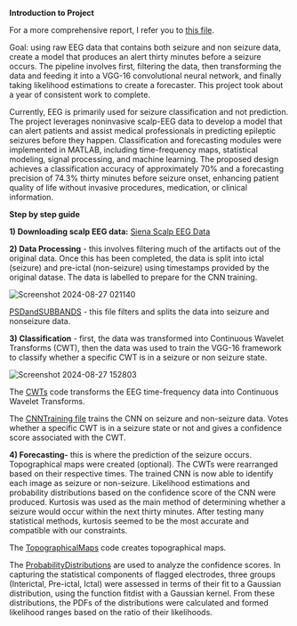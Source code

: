 ****Introduction to Project****

For a more comprehensive report, I refer you to [this file](https://github.com/radielazazy/CNN-Seizure-Forecaster/blob/main/CNN-Seizure-Forecaster-Report.pdf).

Goal: using raw EEG data that contains both seizure and non seizure data, create a model that produces an alert thirty minutes before a seizure occurs. The pipeline involves first, filtering the data, then transforming the data and feeding it into a VGG-16 convolutional neural network, and finally taking likelihood estimations to create a forecaster. This project took about a year of consistent work to complete.

Currently, EEG is primarily used for seizure classification
and not prediction. The project leverages noninvasive
scalp-EEG data to develop a model that can alert
patients and assist medical professionals in predicting
epileptic seizures before they happen. Classification and
forecasting modules were implemented in MATLAB,
including time-frequency maps, statistical modeling,
signal processing, and machine learning. The proposed
design achieves a classification accuracy of
approximately 70% and a forecasting precision of 74.3%
thirty minutes before seizure onset, enhancing patient
quality of life without invasive procedures, medication,
or clinical information.


****Step by step guide****

****1) Downloading scalp EEG data:**** [Siena Scalp EEG Data](https://physionet.org/content/siena-scalp-eeg/1.0.0/)


****2) Data Processing**** - this involves filtering much of the artifacts out of the original data. Once this has been completed, the data is split into ictal (seizure) and pre-ictal (non-seizure) using timestamps provided by the original datase. The data is labelled to prepare for the CNN training.

  ![Screenshot 2024-08-27 021140](https://github.com/user-attachments/assets/d584db19-9e5b-4ca4-aae9-a2b125e4d521)

  [PSDandSUBBANDS](https://github.com/radielazazy/CNN-Seizure-Forecaster/blob/main/PSDandSUBBANDS.m) - this file filters and splits the data into seizure and nonseizure data.

****3) Classification**** - first, the data was transformed into Continuous Wavelet Transforms (CWT), then the data was used to train the VGG-16 framework to classify whether a specific CWT is in a seizure or non seizure state.

  ![Screenshot 2024-08-27 152803](https://github.com/user-attachments/assets/4ba9a576-8021-42fe-bde9-2667402e8511)

The [CWTs](https://github.com/radielazazy/CNN-Seizure-Forecaster/blob/main/CWTs.m) code transforms the EEG time-frequency data into Continuous Wavelet Transforms.

The [CNNTraining file](https://github.com/radielazazy/CNN-Seizure-Forecaster/blob/main/CNNTraining.m) trains the CNN on seizure and non-seizure data. Votes whether a specific CWT is in a seizure state or not and gives a confidence score associated with the CWT.

****4) Forecasting-****  this is where the prediction of the seizure occurs. Topographical maps were created (optional). The CWTs were rearranged based on their respective times. The trained CNN is now able to identify each image as seizure or non-seizure. Likelihood estimations and probability distributions based on the confidence score of the CNN were produced. Kurtosis was used as the main method of determining whether a seizure would occur within the next thirty minutes. After testing many statistical methods, kurtosis seemed to be the most accurate and compatible with our constraints.

The [TopographicalMaps](https://github.com/radielazazy/CNN-Seizure-Forecaster/blob/main/TopographicalMaps.m) code creates topographical maps.

The [ProbabilityDistributions](https://github.com/radielazazy/CNN-Seizure-Forecaster/blob/main/ProbabilityDistributions.m) are used to analyze the confidence scores. In capturing the statistical components of flagged electrodes, three groups (Interictal,
 Pre-ictal, Ictal) were assessed in terms of their fit to a Gaussian distribution, using the function
 fitdist with a Gaussian kernel. From these distributions, the PDFs of the distributions were
 calculated and formed likelihood ranges based on the ratio of their likelihoods. 














